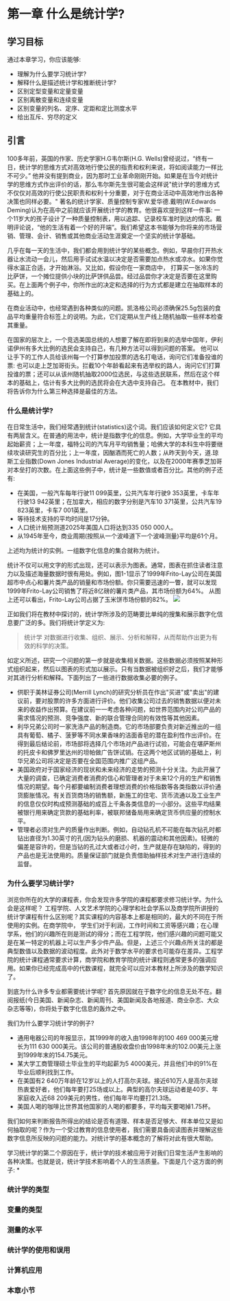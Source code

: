 第一章 什么是统计学?
=============================

学习目标
-----------------------------
  通过本章学习，你应该能够:
  * 理解为什么要学习统计学?
  * 解释什么是描述统计学和推断统计学?
  * 区别定型变量和定量变量
  * 区别离散变量和连续变量
  * 区别变量的列名、定序、定距和定比测度水平
  * 给出互斥、穷尽的定义


引言
-----------------------------
  100多年前，英国的作家、历史学家H.G韦尔斯(H.G. Wells)曾经说过，“终有一日，统计学的思维方式对高效地行使公民的指责和权利来说，将如阅读能力一样比不可少。” 他并没有提到商业，因为那时工业革命刚刚开始。如果是在当今对统计学的思维方式作出评价的话，那么韦尔斯先生很可能会这样说"统计学的思维方式不仅仅对高效的行使公民职责和权利十分重要，对于在商业活动中高效地作出各种决策也同样必要。"
  著名的统计学家、质量控制专家W.爱华德.戴明(W.Edwards Deming)认为在高中之前就应该开展统计学的教育。他很喜欢提到这样一件事: 一个11岁大的孩子设计了一种质量控制表，用以追踪、记录校车准时到达的情况。戴明评论说，“他的生活有着一个好的开端”。我们希望这本书能够为你将来的市场营销、管理、会计、销售或其他商业活动生涯奠定一个坚实的统计学基础。
  
  几乎在每一天的生活中，我们都会用到统计学的某些概念。例如，早晨你打开热水器让水流动一会儿，然后用手试试水温以决定是否需要加点热水或凉水。如果你觉得水温正合适，才开始淋浴。又比如，假设你在一家商店中， 打算买一张冷冻的比萨饼，一个摊位提供小块的比萨饼供品尝。经过品尝你才决定是否要在这里购买。在上面两个例子中，你所作出的决定和选择的行为方式都是建立在抽取样本的基础上的。
  
  在商业活动中，也经常遇到各种类似的问题。凯洛格公司必须确保25.5g包装的食品平均重量符合标签上的说明。为此，它们定期从生产线上随机抽取一些样本检查其重量。
  
  在国家的层次上，一个竞选美国总统的人想要了解在即将到来的选举中国年，伊利诺伊州有多大比例的选民会支持自己，有几种方法可以得到问题的答案。 他可以让手下的工作人员给该州每一个打算参加投票的选名打电话，询问它们准备投谁的票: 也可以走上芝加哥街头。拦截10个年龄看起来有选举权的路人，询问它们打算投谁的票；还可以从该州随机抽取2000位选民，与这些选民联系，然后在这个样本的基础上，估计有多大比例的选民将会在大选中支持自己。 在本教材中，我们将告诉你为什么第三种选择是最佳的方法。
  
  

### 什么是统计学?
  在日常生活中，我们经常遇到统计(statistics)这个词。我们应该如何定义它? 它具有两层含义。在普通的用法中，统计是指数字化的信息。例如，大学毕业生的平均起始薪资；上一年度，福特公司的汽车月平均销售量；哈佛大学的本科生中将要继续攻读研究生的百分比；上一年度，因酗酒而死亡的人数；从昨天到今天，道.琼斯工业指数(Down Jones Industrial Average)的变化，以及在2000年赛季芝加哥对本垒打的次数。在上面这些例子中，统计是一些数值或者百分比。其他的例子还有:
  * 在美国，一般汽车每年行驶11 099英里，公共汽车年行驶9 353英里，卡车年行驶13 942英里；在加拿大，相应的数字分别是汽车10 371英里，公共汽车19 823英里，卡车7 001英里。
  * 等待技术支持的平均时间是17分钟。
  * 人口统计局预测道2025年美国人口将达到335 050 000人。
  * 从1945年至今，商业周期(按照从一个波峰道下一个波峰测量)平均是61个月。
  
  上述均为统计的实例。一组数字化信息的集合就称为统计。

  统计不仅可以用文字的形式出现，还可以表示为图表。通常，图表在抓住读者注意力以及描述海量数据时很有用处。例如，图1-1显示了1999年Frito-Lay公司在美国超市中点心和薯片类产品的销量和市场份额。你只需要迅速的一瞥，就可以发现1999年Frito-Lay公司销售了将近8亿磅的薯片类产品，其市场份额为64%。 从图上还可以看出，Frito-Lay公司占据了玉米饼市场份额的82%。
  ![](https://github.com/walkerqiao/walkman/blob/master/images/da/bizzstat_1999_Frito-Lay.png)
  
  正如我们将在教材中探讨的，统计学所涉及的范畴要比单纯的搜集和展示数字化信息要广泛的多。我们将统计学定义为:
> 统计学 对数据进行收集、组织、展示、分析和解释，从而帮助作出更为有效的科学的决策。

  如定义所述，研究一个问题的第一步就是收集相关数据。这些数据必须按照某种形式组织起来，然后以图表的形式加以展示。只有当数据被组织好之后，我们才能够对其进行分析和解释。下面列出了一些进行数据收集必要的例子。
  * 供职于美林证券公司(Merrill Lynch)的研究分析员在作出"买进"或"卖出"的建议前，要对股票的许多方面进行评价。他们收集公司过去的销售数据以便对未来的收益作出预算。在建议前一一考虑各种问题，如世界范围内对公司产品的需求情况的预测、竞争强度、新的联合管理合同的有效性等其他因素。
  * 利华兄弟公司时一家洗涤产品的制造商。它的市场部要负责对新近推出的一组具有葡萄、橘子、菠萝等不同水果香味的洁面香皂的潜在盈利性作出评价。在得到最后结论前，市场部将选择几个市场对产品进行试验，可能会在堪萨斯州的托皮卡和佛罗里达州的坦帕做广告饼试销。在这两个地区试销的基础上，利华兄弟公司将决定是否要在全国范围内推广这组产品。
  * 美国政府对于国家经济的现状和未来经济的走势的预测十分关注。为此开展了大量的调查，已确定消费者消费的信心和管理者对于未来12个月的生产和销售情况的期望。每个月都要编制消费者理想消费的价格指数等各类指数以评价通货膨胀情况。有关百货商场的销售额，新施工的住宅、货币流通以及工业生产的信息仅仅时构成预测基础的成百上千条各类信息的一小部分。这些平均结果被银行用来确定货款的基础利率，被联邦储备局用来确定货币供应量的控制水平。
  * 管理者必须对生产的质量作出判断。例如，自动钻孔机不可能在每次钻孔时都钻出直径为1.30英寸的孔(因为钻头的磨损、机器的震动和其他因素)。轻微的偏差是容许的，但是当钻的孔过大或者过小时，生产就是存在缺陷的，得到的产品也是无法使用的。质量保证部门就是负责借助抽样技术对生产进行连续的监督。


### 为什么要学习统计学?
  浏览你所在的大学的课程表，你会发现许多学院的课程都要求修习统计学。为什么会是这样呢？ 工程学院、人文艺术学院的心理学和社会学系以及商学院所讲授的统计学课程有什么区别呢？其实课程的内容基本上都是相同的，最大的不同在于所使用的实例。在商学院中， 学生们对于利润，工作时间和工资等感兴趣；在心理学系，他们的兴趣所在则是测试的得分；而在工程学院，他们感兴趣的问题可能又是在某一特定的机器上可以生产多少件产品。但是，上述三个兴趣点所关注的都是典型数值以及数据的波动程度。此外对于数学水平的要求也可能存在差异。工程学院的统计课程通常要求计算，商学院和教育学院的统计课程则通常更多的强调应用。如果你已经完成高中的代数课程，就完全可以应对本教材上所涉及的数学知识了。
  
  到底为什么许多专业都需要统计学呢? 首先原因就在于数字化的信息无处不在。翻阅报纸(今日美国、新闻杂志、新闻周刊、美国新闻及各地报道、商业杂志、大众杂志等等)，你将处于数字化信息的轰炸之中。
  
  我们为什么要学习统计学的例子?
  * 通用电器公司的年报显示，其1999年的收入由1998年的100 469 000美元增长为111 630 000美元。该公司的普通股收盘价由1998年末的102.00美元上涨到1999年末的154.75美元。
  * 某大学工商管理硕士毕业生的平均起薪为5 4000美元，并且他们中的91%在毕业后顺利找到工作。
  * 在美国有2 640万年龄在12岁以上的人打高尔夫球。接近610万人是高尔夫球热衷爱好者，他们每年要打25场或以上。典型的高尔夫球运动者是40岁、年家庭收入近68 209美元的男性，他们每年平均要打21.3场。
  * 美国人喝的咖啡比世界其他国家的人喝的都要多，平均每天要喝掉1.75杯。
  
  我们如何来判断报告所得出的结论是否有道理、样本是否足够大、样本单位又是如何抽取的呢？作为一个受过教育的信息使用者，我们需要具备阅读图表并理解这些数字信息所反映的问题的能力。对统计学的基本概念的了解将对此有很大帮助。

  学习统计学的第二个原因在于，统计学的技术被应用于对我们日常生活产生影响的各种决策。也就是说，统计学技术影响着个人的生活质量。下面是几个这方面的例子:
  *

### 统计学的类型

### 变量的类型

### 测量的水平


### 统计学的使用和误用

### 计算机应用

### 本章小节
